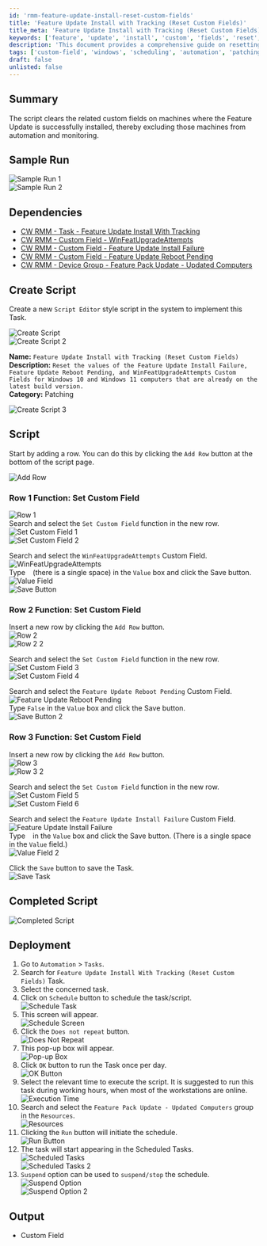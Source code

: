```yaml
---
id: 'rmm-feature-update-install-reset-custom-fields'
title: 'Feature Update Install with Tracking (Reset Custom Fields)'
title_meta: 'Feature Update Install with Tracking (Reset Custom Fields)'
keywords: ['feature', 'update', 'install', 'custom', 'fields', 'reset', 'tracking']
description: 'This document provides a comprehensive guide on resetting custom fields for Windows 10 and Windows 11 computers after a successful feature update installation. It includes sample runs, dependencies, script creation, and deployment instructions to ensure proper automation and monitoring.'
tags: ['custom-field', 'windows', 'scheduling', 'automation', 'patching']
draft: false
unlisted: false
---
```

## Summary

The script clears the related custom fields on machines where the Feature Update is successfully installed, thereby excluding those machines from automation and monitoring.

## Sample Run

![Sample Run 1](../../../static/img/Feature-Update-Install-with-Tracking-(Reset-Custom-Fields)/image_1.png)  
![Sample Run 2](../../../static/img/Feature-Update-Install-with-Tracking-(Reset-Custom-Fields)/image_2.png)  

## Dependencies

- [CW RMM - Task - Feature Update Install With Tracking](https://proval.itglue.com/DOC-5078775-12947845)
- [CW RMM - Custom Field - WinFeatUpgradeAttempts](https://proval.itglue.com/DOC-5078775-12949095)
- [CW RMM - Custom Field - Feature Update Install Failure](https://proval.itglue.com/DOC-5078775-14592254)
- [CW RMM - Custom Field - Feature Update Reboot Pending](https://proval.itglue.com/DOC-5078775-14592255)
- [CW RMM - Device Group - Feature Pack Update - Updated Computers](https://proval.itglue.com/DOC-5078775-14592309)

## Create Script

Create a new `Script Editor` style script in the system to implement this Task.

![Create Script](../../../static/img/Feature-Update-Install-with-Tracking-(Reset-Custom-Fields)/image_3.png)  
![Create Script 2](../../../static/img/Feature-Update-Install-with-Tracking-(Reset-Custom-Fields)/image_4.png)  

**Name:** `Feature Update Install with Tracking (Reset Custom Fields)`  
**Description:** `Reset the values of the Feature Update Install Failure, Feature Update Reboot Pending, and WinFeatUpgradeAttempts Custom Fields for Windows 10 and Windows 11 computers that are already on the latest build version.`  
**Category:** Patching  

![Create Script 3](../../../static/img/Feature-Update-Install-with-Tracking-(Reset-Custom-Fields)/image_5.png)  

## Script

Start by adding a row. You can do this by clicking the `Add Row` button at the bottom of the script page.

![Add Row](../../../static/img/Feature-Update-Install-with-Tracking-(Reset-Custom-Fields)/image_6.png)  

### Row 1 Function: Set Custom Field  
![Row 1](../../../static/img/Feature-Update-Install-with-Tracking-(Reset-Custom-Fields)/image_7.png)  
Search and select the `Set Custom Field` function in the new row.  
![Set Custom Field 1](../../../static/img/Feature-Update-Install-with-Tracking-(Reset-Custom-Fields)/image_8.png)  
![Set Custom Field 2](../../../static/img/Feature-Update-Install-with-Tracking-(Reset-Custom-Fields)/image_9.png)  

Search and select the `WinFeatUpgradeAttempts` Custom Field.  
![WinFeatUpgradeAttempts](../../../static/img/Feature-Update-Install-with-Tracking-(Reset-Custom-Fields)/image_10.png)  
Type ` ` (there is a single space) in the `Value` box and click the Save button.  
![Value Field](../../../static/img/Feature-Update-Install-with-Tracking-(Reset-Custom-Fields)/image_11.png)  
![Save Button](../../../static/img/Feature-Update-Install-with-Tracking-(Reset-Custom-Fields)/image_12.png)  

### Row 2 Function: Set Custom Field  
Insert a new row by clicking the `Add Row` button.  
![Row 2](../../../static/img/Feature-Update-Install-with-Tracking-(Reset-Custom-Fields)/image_13.png)  
![Row 2 2](../../../static/img/Feature-Update-Install-with-Tracking-(Reset-Custom-Fields)/image_7.png)  

Search and select the `Set Custom Field` function in the new row.  
![Set Custom Field 3](../../../static/img/Feature-Update-Install-with-Tracking-(Reset-Custom-Fields)/image_8.png)  
![Set Custom Field 4](../../../static/img/Feature-Update-Install-with-Tracking-(Reset-Custom-Fields)/image_9.png)  

Search and select the `Feature Update Reboot Pending` Custom Field.  
![Feature Update Reboot Pending](../../../static/img/Feature-Update-Install-with-Tracking-(Reset-Custom-Fields)/image_14.png)  
Type `False` in the `Value` box and click the Save button.  
![Save Button 2](../../../static/img/Feature-Update-Install-with-Tracking-(Reset-Custom-Fields)/image_15.png)  

### Row 3 Function: Set Custom Field  
Insert a new row by clicking the `Add Row` button.  
![Row 3](../../../static/img/Feature-Update-Install-with-Tracking-(Reset-Custom-Fields)/image_13.png)  
![Row 3 2](../../../static/img/Feature-Update-Install-with-Tracking-(Reset-Custom-Fields)/image_7.png)  

Search and select the `Set Custom Field` function in the new row.  
![Set Custom Field 5](../../../static/img/Feature-Update-Install-with-Tracking-(Reset-Custom-Fields)/image_8.png)  
![Set Custom Field 6](../../../static/img/Feature-Update-Install-with-Tracking-(Reset-Custom-Fields)/image_9.png)  

Search and select the `Feature Update Install Failure` Custom Field.  
![Feature Update Install Failure](../../../static/img/Feature-Update-Install-with-Tracking-(Reset-Custom-Fields)/image_16.png)  
Type ` ` in the `Value` box and click the Save button. (There is a single space in the `Value` field.)  
![Value Field 2](../../../static/img/Feature-Update-Install-with-Tracking-(Reset-Custom-Fields)/image_17.png)  

Click the `Save` button to save the Task.  
![Save Task](../../../static/img/Feature-Update-Install-with-Tracking-(Reset-Custom-Fields)/image_18.png)  

## Completed Script

![Completed Script](../../../static/img/Feature-Update-Install-with-Tracking-(Reset-Custom-Fields)/image_19.png)  

## Deployment

1. Go to `Automation` > `Tasks`.
2. Search for `Feature Update Install With Tracking (Reset Custom Fields)` Task.
3. Select the concerned task.
4. Click on `Schedule` button to schedule the task/script.  
   ![Schedule Task](../../../static/img/Feature-Update-Install-with-Tracking-(Reset-Custom-Fields)/image_20.png)  
5. This screen will appear.  
   ![Schedule Screen](../../../static/img/Feature-Update-Install-with-Tracking-(Reset-Custom-Fields)/image_21.png)  
6. Click the `Does not repeat` button.  
   ![Does Not Repeat](../../../static/img/Feature-Update-Install-with-Tracking-(Reset-Custom-Fields)/image_22.png)  
7. This pop-up box will appear.  
   ![Pop-up Box](../../../static/img/Feature-Update-Install-with-Tracking-(Reset-Custom-Fields)/image_23.png)  
8. Click `OK` button to run the Task once per day.  
   ![OK Button](../../../static/img/Feature-Update-Install-with-Tracking-(Reset-Custom-Fields)/image_24.png)  
9. Select the relevant time to execute the script. It is suggested to run this task during working hours, when most of the workstations are online.  
   ![Execution Time](../../../static/img/Feature-Update-Install-with-Tracking-(Reset-Custom-Fields)/image_24.png)  
10. Search and select the `Feature Pack Update - Updated Computers` group in the `Resources`.  
    ![Resources](../../../static/img/Feature-Update-Install-with-Tracking-(Reset-Custom-Fields)/image_25.png)  
11. Clicking the `Run` button will initiate the schedule.  
    ![Run Button](../../../static/img/Feature-Update-Install-with-Tracking-(Reset-Custom-Fields)/image_26.png)  
12. The task will start appearing in the Scheduled Tasks.  
    ![Scheduled Tasks](../../../static/img/Feature-Update-Install-with-Tracking-(Reset-Custom-Fields)/image_27.png)  
    ![Scheduled Tasks 2](../../../static/img/Feature-Update-Install-with-Tracking-(Reset-Custom-Fields)/image_28.png)  
13. `Suspend` option can be used to `suspend/stop` the schedule.  
    ![Suspend Option](../../../static/img/Feature-Update-Install-with-Tracking-(Reset-Custom-Fields)/image_29.png)  
    ![Suspend Option 2](../../../static/img/Feature-Update-Install-with-Tracking-(Reset-Custom-Fields)/image_30.png)  

## Output

- Custom Field



